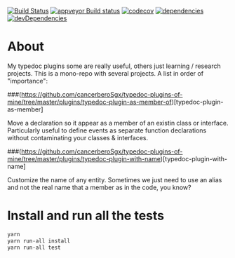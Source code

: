 [![Build Status](https://travis-ci.org/cancerberoSgx/typedoc-plugin-decl-as-member-of.png?branch=master)](https://travis-ci.org/cancerberoSgx/typedoc-plugin-decl-as-member-of) [![appveyor Build status](https://ci.appveyor.com/api/projects/status/w3ynfan159ejobkv/branch/master?svg=true)](https://ci.appveyor.com/project/cancerberoSgx/typedoc-plugin-decl-as-member-of/branch/master) [![codecov](https://codecov.io/gh/cancerberoSgx/typedoc-plugin-decl-as-member-of/branch/master/graph/badge.svg)](https://codecov.io/gh/cancerberoSgx/typedoc-plugin-decl-as-member-of/tree/master/src) [![dependencies](https://david-dm.org/cancerberosgx/typedoc-plugin-decl-as-member-of/status.svg)](https://david-dm.org/cancerberosgx/typedoc-plugin-decl-as-member-of) [![devDependencies](https://david-dm.org/cancerberosgx/typedoc-plugin-decl-as-member-of/dev-status.svg)](https://david-dm.org/cancerberosgx/typedoc-plugin-decl-as-member-of-dev#info=devDependencies)

# About

My typedoc plugins some are really useful, others just learning / research projects. This is a mono-repo with several projects. A list in order of "importance": 


###(https://github.com/cancerberoSgx/typedoc-plugins-of-mine/tree/master/plugins/typedoc-plugin-as-member-of)[typedoc-plugin-as-member]

Move a declaration so it appear as a member of an existin class or interface. Particularly useful to define events as separate function declarations without contaminating your classes & interfaces. 

###(https://github.com/cancerberoSgx/typedoc-plugins-of-mine/tree/master/plugins/typedoc-plugin-with-name)[typedoc-plugin-with-name]

Customize the name of any entity. Sometimes we just need to use an alias and not the real name that a member as in the code, you know?


# Install and run all the tests

```sh
yarn 
yarn run-all install 
yarn run-all test
```


